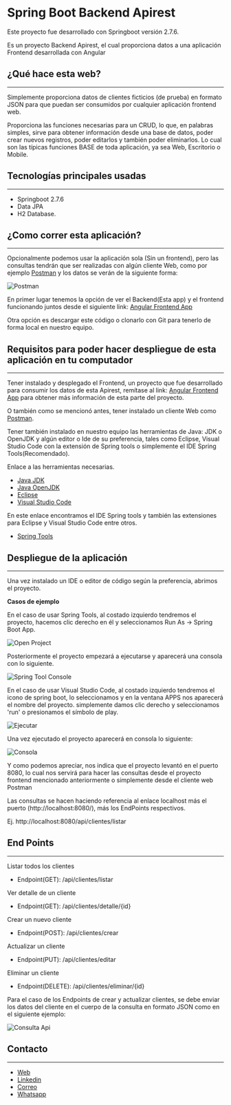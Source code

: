 # Spring Boot Backend Apirest

Este proyecto fue desarrollado con Springboot versión 2.7.6.

Es un proyecto Backend Apirest, el cual proporciona datos a una aplicación Frontend desarrollada con Angular

## ¿Qué hace esta web?
***
Simplemente proporciona datos de clientes ficticios (de prueba) en formato JSON para que puedan ser consumidos por cualquier aplicación frontend web.

Proporciona las funciones necesarias para un CRUD, lo que, en palabras simples, sirve para obtener información desde una base de datos, poder crear nuevos registros, poder editarlos y también poder eliminarlos. Lo cual son las típicas funciones BASE de toda aplicación, ya sea Web, Escritorio o Mobile.

## Tecnologías principales usadas
***

* Springboot 2.7.6
* Data JPA
* H2 Database.

## ¿Como correr esta aplicación?
***

Opcionalmente podemos usar la aplicación sola (Sin un frontend), pero las consultas tendrán que ser realizadas con algún cliente Web, como por ejemplo [Postman](https://www.postman.com/) y los datos se verán de la siguiente forma:

![Postman](src/main/resources/static/docu/6.png)

En primer lugar tenemos la opción de ver el Backend(Esta app) y el frontend funcionando juntos desde el siguiente link: [Angular Frontend App]() 

Otra opción es descargar este código o clonarlo con Git para tenerlo de forma local en nuestro equipo.

## Requisitos para poder hacer despliegue de esta aplicación en tu computador
***

Tener instalado y desplegado el Frontend, un proyecto que fue desarrollado para consumir los datos de esta Apirest, remítase al link: [Angular Frontend App](https://github.com/ibaezar/angular-frontend-app) para obtener más información de esta parte del proyecto.

O también como se mencionó antes, tener instalado un cliente Web como [Postman](https://www.postman.com/).

Tener también instalado en nuestro equipo las herramientas de Java: JDK o OpenJDK y algún editor o Ide de su preferencia, tales como Eclipse, Visual Studio Code con la extensión de Spring tools o simplemente el IDE Spring Tools(Recomendado).

Enlace a las herramientas necesarias.

* [Java JDK](https://www.oracle.com/java/technologies/downloads/)
* [Java OpenJDK](https://openjdk.org/projects/jdk/19/)
* [Eclipse](https://www.eclipse.org/downloads/)
* [Visual Studio Code](https://code.visualstudio.com/)

En este enlace encontramos el IDE Spring tools y también las extensiones para Eclipse y Visual Studio Code entre otros.
* [Spring Tools](https://spring.io/tools)

## Despliegue de la aplicación
***

Una vez instalado un IDE o editor de código según la preferencia, abrimos el proyecto.

**Casos de ejemplo**

En el caso de usar Spring Tools, al costado izquierdo tendremos el proyecto, hacemos clic derecho en él y seleccionamos Run As -> Spring Boot App.

![Open Project](src/main/resources/static/docu/4.png)

Posteriormente el proyecto empezará a ejecutarse y aparecerá una consola con lo siguiente.

![Spring Tool Console](src/main/resources/static/docu/5.png)

En el caso de usar Visual Studio Code, al costado izquierdo tendremos el icono de spring boot, lo seleccionamos y en la ventana APPS nos aparecerá el nombre del proyecto. simplemente damos clic derecho y seleccionamos 'run' o presionamos el símbolo de play.

![Ejecutar](src/main/resources/static/docu/1.png)

Una vez ejecutado el proyecto aparecerá en consola lo siguiente:

![Consola](src/main/resources/static/docu/2.png)

Y como podemos apreciar, nos indica que el proyecto levantó en el puerto 8080, lo cual nos servirá para hacer las consultas desde el proyecto frontend mencionado anteriormente o simplemente desde el cliente web Postman

Las consultas se hacen haciendo referencia al enlace localhost más el puerto (http://localhost:8080/), más los EndPoints respectivos.

Ej. http://localhost:8080/api/clientes/listar

## End Points
***
Listar todos los clientes
* Endpoint(GET): /api/clientes/listar

Ver detalle de un cliente
* Endpoint(GET): /api/clientes/detalle/{id}

Crear un nuevo cliente
* Endpoint(POST): /api/clientes/crear

Actualizar un cliente
* Endpoint(PUT): /api/clientes/editar

Eliminar un cliente
* Endpoint(DELETE): /api/clientes/eliminar/{id}

Para el caso de los Endpoints de crear y actualizar clientes, se debe enviar los  datos del cliente en el cuerpo de la consulta en formato JSON como en el siguiente ejemplo:

![Consulta Api](src/main/resources/static/docu/3.png)

## Contacto
***

* [Web](https://ibaezar.herokuapp.com/)
* [Linkedin](https://www.linkedin.com/in/ibaezar/)
* [Correo](mailto:ibaezar@outlook.com)
* [Whatsapp](https://wa.me/56936330855)